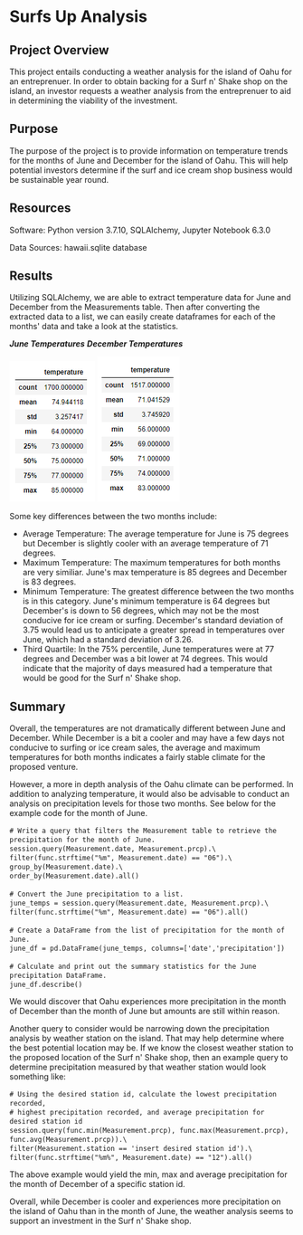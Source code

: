 # Surfs Up Analysis

## Project Overview
This project entails conducting a weather analysis for the island of Oahu for an entreprenuer.  In order to obtain backing for a Surf n' Shake shop on the island, an investor requests a weather analysis from the entreprenuer to aid in determining the viability of the investment.

## Purpose
The purpose of the project is to provide information on temperature trends for the months of June and December for the island of Oahu.  This will help potential investors determine if the surf and ice cream shop business would be sustainable year round.

## Resources
Software: Python version 3.7.10, SQLAlchemy, Jupyter Notebook 6.3.0

Data Sources: hawaii.sqlite database 

## Results
Utilizing SQLAlchemy, we are able to extract temperature data for June and December from the Measurements table.  Then after converting the extracted data to a list, we can easily create dataframes for each of the months' data and take a look at the statistics.

***June Temperatures***                                         ***December Temperatures***

![June_temp_stats](Resources/June_temp_stats.png)               ![Dec_temp_stats](Resources/Dec_temp_stats.png)

Some key differences between the two months include:
 - Average Temperature:  The average temperature for June is 75 degrees but December is slightly cooler with an average temperature of 71 degrees.
 - Maximum Temperature:  The maximum temperatures for both months are very similiar.  June's max temperature is 85 degrees and December is 83 degrees.
 - Minimum Temperature:  The greatest difference between the two months is in this category.  June's minimum temperature is 64 degrees but December's is down to 56 degrees, which may not be the most conducive for ice cream or surfing.  December's standard deviation of 3.75 would lead us to anticipate a greater spread in temperatures over June, which had a standard deviation of 3.26.
 - Third Quartile: In the 75% percentile, June temperatures were at 77 degrees and December was a bit lower at 74 degrees.  This would indicate that the majority of days measured had a temperature that would be good for the Surf n' Shake shop.

## Summary
Overall, the temperatures are not dramatically different between June and December.  While December is a bit a cooler and may have a few days not conducive to surfing or ice cream sales, the average and maximum temperatures for both months indicates a fairly stable climate for the proposed venture.

However, a more in depth analysis of the Oahu climate can be performed.  In addition to analyzing temperature, it would also be advisable to conduct an analysis on precipitation levels for those two months.  See below for the example code for the month of June.
```
# Write a query that filters the Measurement table to retrieve the precipitation for the month of June. 
session.query(Measurement.date, Measurement.prcp).\
filter(func.strftime("%m", Measurement.date) == "06").\
group_by(Measurement.date).\
order_by(Measurement.date).all()

# Convert the June precipitation to a list.
june_temps = session.query(Measurement.date, Measurement.prcp).\
filter(func.strftime("%m", Measurement.date) == "06").all()

# Create a DataFrame from the list of precipitation for the month of June. 
june_df = pd.DataFrame(june_temps, columns=['date','precipitation'])

# Calculate and print out the summary statistics for the June precipitation DataFrame.
june_df.describe()
```
We would discover that Oahu experiences more precipitation in the month of December than the month of June but amounts are still within reason.

Another query to consider would be narrowing down the precipitation analysis by weather station on the island.  That may help determine where the best potential location may be. If we know the closest weather station to the proposed location of the Surf n' Shake shop, then an example query to determine precipitation measured by that weather station would look something like:
```
# Using the desired station id, calculate the lowest precipitation recorded, 
# highest precipitation recorded, and average precipitation for desired station id
session.query(func.min(Measurement.prcp), func.max(Measurement.prcp), func.avg(Measurement.prcp)).\
filter(Measurement.station == 'insert desired station id').\
filter(func.strftime("%m%", Measurement.date) == "12").all()
```
The above example would yield the min, max and average precipitation for the month of December of a specific station id.

Overall, while December is cooler and experiences more precipitation on the island of Oahu than in the month of June, the weather analysis seems to support an investment in the Surf n' Shake shop.
